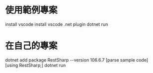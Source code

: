 # 使用範例專案
install vscode
install vscode .net plugin
dotnet run

# 在自己的專案
dotnet add package RestSharp --version 106.6.7
[parse sample code]
[using RestSharp;]
dotnet run
